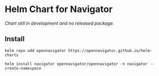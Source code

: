 # Helm Chart for Navigator

_Chart still in development and no released package._

## Install
```shell
helm repo add opennavigator https://opennavigator.github.io/helm-charts

helm install navigator opennavigator/opennavigator -n navigator --create-namespace
```